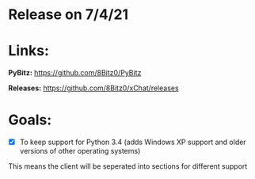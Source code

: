 # Release on **7/4/21**

# Links:

**PyBitz:** https://github.com/8Bitz0/PyBitz

**Releases:** https://github.com/8Bitz0/xChat/releases

# Goals:

- [x] To keep support for Python 3.4 (adds Windows XP support and older versions of other operating systems)

This means the client will be seperated into sections for different support
